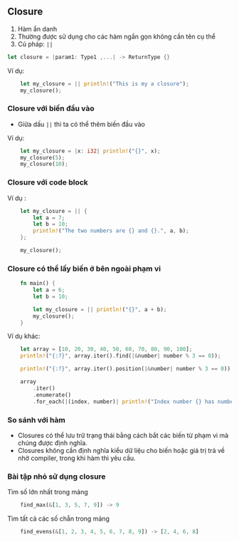 ## Closure

1. Hàm ẩn danh 
2. Thường được sử dụng cho các hàm ngắn gọn không cần tên cụ thể 
3. Cú pháp: `||`

```rust 
let closure = |param1: Type1 ,...| -> ReturnType {}
```

Ví dụ:
```rust
    let my_closure = || println!("This is my a closure");
    my_closure();
```

### Closure với biến đầu vào 
+ Giữa dấu `||` thì ta có thể thêm biến đầu vào 

Ví dụ: 
```rust
    let my_closure = |x: i32| println!("{}", x);
    my_closure(5);
    my_closure(10);
```

### Closure với code block 
Ví dụ :

```rust
    let my_closure = || {
        let a = 7;
        let b = 10;
        println!("The two numbers are {} and {}.", a, b);
    };

    my_closure(); 
```

### Closure có thể lấy biến ở bên ngoài phạm vi 

```rust
    fn main() {
        let a = 6;
        let b = 10;

        let my_closure = || println!("{}", a + b);
        my_closure();
    }
```

Ví dụ khác: 
```rust 
    let array = [10, 20, 30, 40, 50, 60, 70, 80, 90, 100];
    println!("{:?}", array.iter().find(|&number| number % 3 == 0));

    println!("{:?}", array.iter().position(|&number| number % 3 == 0));

    array
        .iter()      
        .enumerate() 
        .for_each(|(index, number)| println!("Index number {} has number {}", index, number));
```


### So sánh với hàm 

+ Closures có thể lưu trữ trạng thái bằng cách bắt các biến từ phạm vi mà chúng được định nghĩa.
+ Closures không cần định nghĩa kiểu dữ liệu cho biến  hoặc giá trị trả về nhờ compiler, trong khi hàm thì yêu cầu.


### Bài tập nhỏ sử dụng closure

Tìm số lớn nhất trong mảng 

```rust
    find_max(&[1, 3, 5, 7, 9]) -> 9
```

Tìm tất cả các số chẵn trong mảng

```rust
    find_evens(&[1, 2, 3, 4, 5, 6, 7, 8, 9]) -> [2, 4, 6, 8]
```



